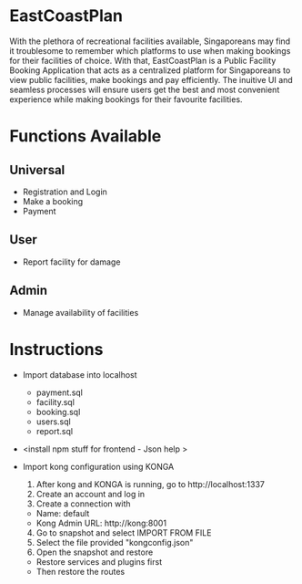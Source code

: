 # EastCoastPlan

With the plethora of recreational facilities available, Singaporeans may find it troublesome to remember which platforms to use when making bookings for their facilities of choice. With that, EastCoastPlan is a Public Facility Booking Application that acts as a centralized platform for Singaporeans to view public facilities, make bookings and pay efficiently. The inuitive UI and seamless processes will ensure users get the best and most convenient experience while making bookings for their favourite facilities.

# Functions Available

## Universal

- Registration and Login
- Make a booking
- Payment

## User

- Report facility for damage

## Admin

- Manage availability of facilities

# Instructions

- Import database into localhost
  - payment.sql
  - facility.sql
  - booking.sql
  - users.sql
  - report.sql
- <install npm stuff for frontend - Json help >

- Import kong configuration using KONGA
  1. After kong and KONGA is running, go to http://localhost:1337
  2. Create an account and log in
  3. Create a connection with
  - Name: default
  - Kong Admin URL: http://kong:8001
  4. Go to snapshot and select IMPORT FROM FILE
  5. Select the file provided "kongconfig.json"
  6. Open the snapshot and restore
  - Restore services and plugins first
  - Then restore the routes
